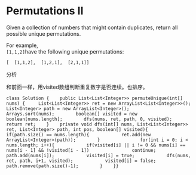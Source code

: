 # Permutations II

Given a collection of numbers that might contain duplicates, return all possible unique permutations.

For example,  
`[1,1,2]`have the following unique permutations:

```text
[  [1,1,2],  [1,2,1],  [2,1,1]]
```

分析

和前面一样，用visited数组判断重复数字是否连续。也排序。

```text
class Solution {    public List<List<Integer>> permuteUnique(int[] nums) {     List<List<Integer>> ret = new ArrayList<List<Integer>>();        List<Integer> path = new ArrayList<Integer>();        Arrays.sort(nums);        boolean[] visited = new boolean[nums.length];        dfs(nums, ret, path, 0, visited);        return ret;    }    private void dfs(int[] nums, List<List<Integer>> ret, List<Integer> path, int pos, boolean[] visited){        if(path.size() == nums.length){            ret.add(new ArrayList<Integer>(path));        }               for(int i = 0; i < nums.length; i++){            if(visited[i] || i != 0 && nums[i] == nums[i - 1] && !visited[i - 1])                continue;            path.add(nums[i]);            visited[i] = true;            dfs(nums, ret, path, i+1, visited);            visited[i] = false;            path.remove(path.size()-1);        }    }}
```

